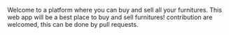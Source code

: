 Welcome to a platform where you can buy and sell all your furnitures. This web app will be a best place to buy and sell furnitures! contribution are welcomed,  this can be done by pull  requests.
